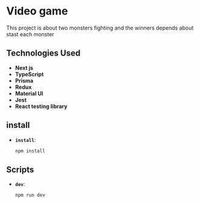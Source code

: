 # Video game

This project is about two monsters fighting and the winners depends about stast each monster

## Technologies Used

- **Next js**
- **TypeScript**
- **Prisma**
- **Redux**
- **Material UI**
- **Jest**
- **React testing library**

## install

- **`install`**:
  ```bash
  npm install

## Scripts

- **`dev`**:
  ```bash
  npm run dev
